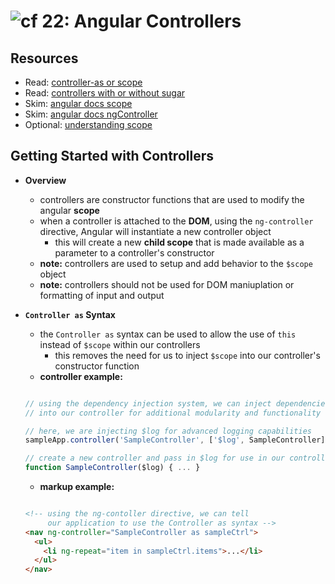 ![cf](http://i.imgur.com/7v5ASc8.png) 22: Angular Controllers
=====================================

## Resources
* Read: [controller-as or scope]
* Read: [controllers with or without sugar]
* Skim: [angular docs scope]
* Skim: [angular docs ngController]
* Optional: [understanding scope]

## Getting Started with Controllers
  * **Overview**
    * controllers are constructor functions that are used to modify the angular **scope**
    * when a controller is attached to the **DOM**, using the `ng-controller` directive, Angular will instantiate a new controller object
      * this will create a new **child scope** that is made available as a parameter to a controller's constructor
    * **note:** controllers are used to setup and add behavior to the `$scope` object
    * **note:** controllers should not be used for DOM maniuplation or formatting of input and output

  * **`Controller as` Syntax**
    * the `Controller as` syntax can be used to allow the use of `this` instead of `$scope` within our controllers
      * this removes the need for us to inject `$scope` into our controller's constructor function
    * **controller example:**
    ``` javascript

    // using the dependency injection system, we can inject dependencies
    // into our controller for additional modularity and functionality

    // here, we are injecting $log for advanced logging capabilities
    sampleApp.controller('SampleController', ['$log', SampleController]);

    // create a new controller and pass in $log for use in our controller's methods
    function SampleController($log) { ... }
    ```

    * **markup example:**
    ``` html

    <!-- using the ng-contoller directive, we can tell
         our application to use the Controller as syntax -->
    <nav ng-controller="SampleController as sampleCtrl">
      <ul>
        <li ng-repeat="item in sampleCtrl.items">...</li>
      </ul>
    </nav>
    ```
    
[controller-as or scope]: http://codetunnel.io/angularjs-controller-as-or-scope/
[controllers with or without sugar]: https://johnpapa.net/do-you-like-your-angular-controllers-with-or-without-sugar/
[angular docs scope]: https://docs.angularjs.org/guide/scope
[angular docs ngController]: https://docs.angularjs.org/api/ng/directive/ngController
[understanding scope]: https://github.com/angular/angular.js/wiki/Understanding-Scopes
